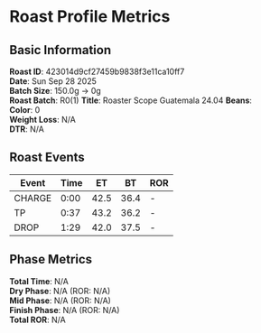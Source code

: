 # Roast Profile Metrics

## Basic Information
**Roast ID**: 423014d9cf27459b9838f3e11ca10ff7  
**Date**: Sun Sep 28 2025  
**Batch Size**: 150.0g → 0g  
**Roast Batch**: R0(1)
**Title**: Roaster Scope Guatemala 24.04
**Beans**:   
**Color**: 0  
**Weight Loss**: N/A  
**DTR**: N/A  

## Roast Events

| Event | Time | ET | BT | ROR |
|-------|------|----|----|-----|
| CHARGE | 0:00 | 42.5 | 36.4 | - |
| TP | 0:37 | 43.2 | 36.2 | - |
| DROP | 1:29 | 42.0 | 37.5 | - |

## Phase Metrics
**Total Time**: N/A  
**Dry Phase**: N/A (ROR: N/A)  
**Mid Phase**: N/A (ROR: N/A)  
**Finish Phase**: N/A (ROR: N/A)  
**Total ROR**: N/A  
